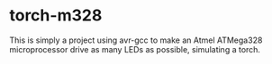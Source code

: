 torch-m328
==========

This is simply a project using avr-gcc to make an
Atmel ATMega328 microprocessor drive as many LEDs
as possible, simulating a torch.

